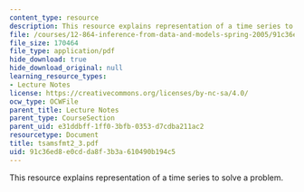 ```yaml
---
content_type: resource
description: This resource explains representation of a time series to solve a problem.
file: /courses/12-864-inference-from-data-and-models-spring-2005/91c36ed8e0cdda8f3b3a610490b194c5_tsamsfmt2_3.pdf
file_size: 170464
file_type: application/pdf
hide_download: true
hide_download_original: null
learning_resource_types:
- Lecture Notes
license: https://creativecommons.org/licenses/by-nc-sa/4.0/
ocw_type: OCWFile
parent_title: Lecture Notes
parent_type: CourseSection
parent_uid: e31ddbff-1ff0-3bfb-0353-d7cdba211ac2
resourcetype: Document
title: tsamsfmt2_3.pdf
uid: 91c36ed8-e0cd-da8f-3b3a-610490b194c5
---
```

This resource explains representation of a time series to solve a problem.